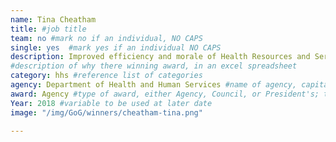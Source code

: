 ```yaml
---
name: Tina Cheatham
title: #job title
team: no #mark no if an individual, NO CAPS
single: yes  #mark yes if an individual NO CAPS
description: Improved efficiency and morale of Health Resources and Services Administration’s Office of Regional Operations staff. Under Ms. Cheatham’s leadership, ORO can better accomplish its of mission of improving health access to underserved communities across the United States.
#description of why there winning award, in an excel spreadsheet
category: hhs #reference list of categories
agency: Department of Health and Human Services #name of agency, capitalize first letter of each name
award: Agency #type of award, either Agency, Council, or President's; this is case sensitive so make sure to match the options listed exactly. This section generates the format of the card
Year: 2018 #variable to be used at later date
image: "/img/GoG/winners/cheatham-tina.png"

---
```


